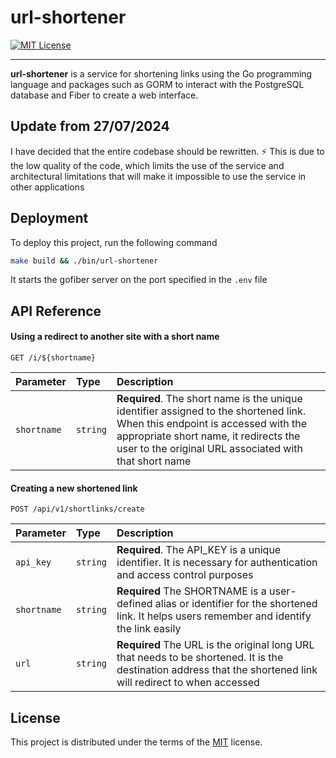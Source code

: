 
# url-shortener

[![MIT License](https://img.shields.io/badge/License-MIT-green.svg)](https://choosealicense.com/licenses/mit/)

---

**url-shortener** is a service for shortening links using the Go programming language and packages such as GORM to interact with the PostgreSQL database and Fiber to create a web interface.

## Update from 27/07/2024

I have decided that the entire codebase should be rewritten. ⚡ This is due to the low quality of the code, which limits the use of the service and architectural limitations that will make it impossible to use the service in other applications

## Deployment

To deploy this project, run the following command

```bash
make build && ./bin/url-shortener
```

It starts the gofiber server on the port specified in the `.env` file

## API Reference

#### Using a redirect to another site with a short name

```http
GET /i/${shortname}
```

| Parameter   | Type     | Description                                                                                                                                                                                                                     |
| :-----------| :------- |:--------------------------------------------------------------------------------------------------------------------------------------------------------------------------------------------------------------------------------|
| `shortname` | `string` | **Required**. The short name is the unique identifier assigned to the shortened link. When this endpoint is accessed with the appropriate short name, it redirects the user to the original URL associated with that short name |

#### Creating a new shortened link

```http
POST /api/v1/shortlinks/create
```

| Parameter   | Type     | Description                                                                                                                                                    |
|:------------|:---------|:---------------------------------------------------------------------------------------------------------------------------------------------------------------|
| `api_key`   | `string` | **Required**. The API_KEY is a unique identifier. It is necessary for authentication and access control purposes                                               |
| `shortname` | `string` | **Required** The SHORTNAME is a user-defined alias or identifier for the shortened link. It helps users remember and identify the link easily                  |
| `url`       | `string` | **Required** The URL is the original long URL that needs to be shortened. It is the destination address that the shortened link will redirect to when accessed |

## License

This project is distributed under the terms of the [MIT](https://choosealicense.com/licenses/mit/) license.
